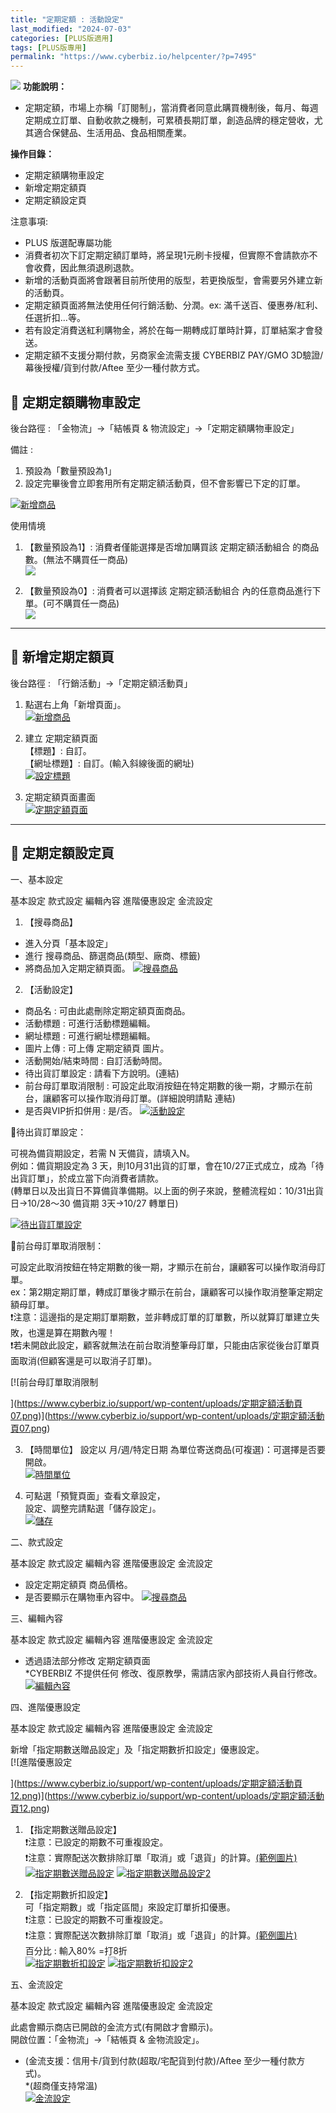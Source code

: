 ```yaml
---
title: "定期定額 : 活動設定"
last_modified: "2024-07-03"
categories: [PLUS版適用]
tags: [PLUS版專用]
permalink: "https://www.cyberbiz.io/helpcenter/?p=7495"
---
```


![](https://www.cyberbiz.io/helpcenter/wp-content/uploads/PLUS版3.png)
**功能說明：**  

* 定期定額，市場上亦稱「訂閱制」，當消費者同意此購買機制後，每月、每週定期成立訂單、自動收款之機制，可累積長期訂單，創造品牌的穩定營收，尤其適合保健品、生活用品、食品相關產業。 

**操作目錄：**

* 定期定額購物車設定
* 新增定期定額頁
* 定期定額設定頁

注意事項:  

* PLUS 版選配專屬功能
* 消費者初次下訂定期定額訂單時，將呈現1元刷卡授權，但實際不會請款亦不會收費，因此無須退刷退款。
* 新增的活動頁面將會跟著目前所使用的版型，若更換版型，會需要另外建立新的活動頁。
* 定期定額頁面將無法使用任何行銷活動、分潤。ex: 滿千送百、優惠券/紅利、任選折扣…等。 
* 若有設定消費送紅利購物金，將於在每一期轉成訂單時計算，訂單結案才會發送。
* 定期定額不支援分期付款，另商家金流需支援 CYBERBIZ PAY/GMO 3D驗證/幕後授權/貨到付款/Aftee 至少一種付款方式。



## 📌 定期定額購物車設定


後台路徑 : 「金物流」→「結帳頁 & 物流設定」→「定期定額購物車設定」  


備註 :

1. 預設為「數量預設為1」
2. 設定完畢後會立即套用所有定期定額活動頁，但不會影響已下定的訂單。

[![新增商品](https://www.cyberbiz.io/support/wp-content/uploads/定期定額活動頁19.png)](https://www.cyberbiz.io/support/wp-content/uploads/定期定額活動頁19.png)  

使用情境

1. 【數量預設為1】: 消費者僅能選擇是否增加購買該 定期定額活動組合 的商品數。(無法不購買任一商品)  
[![](https://www.cyberbiz.io/support/wp-content/uploads/定期定額活動頁20.png)](https://www.cyberbiz.io/support/wp-content/uploads/定期定額活動頁20.png)



2. 【數量預設為0】: 消費者可以選擇該 定期定額活動組合 內的任意商品進行下單。(可不購買任一商品)  
[![](https://www.cyberbiz.io/support/wp-content/uploads/定期定額活動頁21.png)](https://www.cyberbiz.io/support/wp-content/uploads/定期定額活動頁21.png)



* * *



## 📌 新增定期定額頁


後台路徑 : 「行銷活動」→「定期定額活動頁」  


1. 點選右上角「新增頁面」。  
[![新增商品](https://www.cyberbiz.io/support/wp-content/uploads/定期定額活動頁01.png)](https://www.cyberbiz.io/support/wp-content/uploads/定期定額活動頁01.png)



2. 建立 定期定額頁面  
【標題】: 自訂。  
【網址標題】: 自訂。(輸入斜線後面的網址)  
[![設定標題](https://www.cyberbiz.io/support/wp-content/uploads/定期定額活動頁02.png)](https://www.cyberbiz.io/support/wp-content/uploads/定期定額活動頁02.png)



3. 定期定額頁面畫面  
[![定期定額頁面](https://www.cyberbiz.io/support/wp-content/uploads/定期定額活動頁03.png)](https://www.cyberbiz.io/support/wp-content/uploads/定期定額活動頁03.png)



* * *



## 📌 定期定額設定頁



一、基本設定

基本設定 款式設定 編輯內容 進階優惠設定 金流設定



1. 【搜尋商品】 
* 進入分頁「基本設定」
* 進行 搜尋商品、篩選商品(類型、廠商、標籤)
* 將商品加入定期定額頁面。
[![搜尋商品](https://www.cyberbiz.io/support/wp-content/uploads/定期定額活動頁04.png)](https://www.cyberbiz.io/support/wp-content/uploads/定期定額活動頁04.png)



2. 【活動設定】 
* 商品名 : 可由此處刪除定期定額頁面商品。
* 活動標題 : 可進行活動標題編輯。
* 網址標題 : 可進行網址標題編輯。
* 圖片上傳 : 可上傳 定期定額頁 圖片。
* 活動開始/結束時間 : 自訂活動時間。
* 待出貨訂單設定 : 請看下方說明。(連結)
* 前台母訂單取消限制 : 可設定此取消按鈕在特定期數的後一期，才顯示在前台，讓顧客可以操作取消母訂單。(詳細說明請點 連結)
* 是否與VIP折扣併用 : 是/否。
[![活動設定](https://www.cyberbiz.io/support/wp-content/uploads/定期定額活動頁05.png)](https://www.cyberbiz.io/support/wp-content/uploads/定期定額活動頁05.png)


📍待出貨訂單設定：  


可視為備貨期設定，若需 N 天備貨，請填入N。  
例如：備貨期設定為 3 天，則10月31出貨的訂單，會在10/27正式成立，成為「待出貨訂單」，於成立當下向消費者請款。  
(轉單日以及出貨日不算備貨準備期。以上面的例子來說，整體流程如：10/31出貨日→10/28～30 備貨期 3天→10/27 轉單日)


[![待出貨訂單設定](https://www.cyberbiz.io/support/wp-content/uploads/定期定額活動頁06.png)](https://www.cyberbiz.io/support/wp-content/uploads/定期定額活動頁06.png)  


📍前台母訂單取消限制：  


可設定此取消按鈕在特定期數的後一期，才顯示在前台，讓顧客可以操作取消母訂單。  
ex：第2期定期訂單，轉成訂單後才顯示在前台，讓顧客可以操作取消整筆定期定額母訂單。  
❗注意：這邊指的是定期訂單期數，並非轉成訂單的訂單數，所以就算訂單建立失敗，也還是算在期數內喔！  
❗若未開啟此設定，顧客就無法在前台取消整筆母訂單，只能由店家從後台訂單頁面取消(但顧客還是可以取消子訂單)。


[![前台母訂單取消限制

](https://www.cyberbiz.io/support/wp-content/uploads/定期定額活動頁07.png)](https://www.cyberbiz.io/support/wp-content/uploads/定期定額活動頁07.png)  


3. 【時間單位】 設定以 月/週/特定日期 為單位寄送商品(可複選)：可選擇是否要開啟。  
[![時間單位](https://www.cyberbiz.io/support/wp-content/uploads/定期定額活動頁08.png)](https://www.cyberbiz.io/support/wp-content/uploads/定期定額活動頁08.png)



4. 可點選「預覽頁面」查看文章設定，   
設定、調整完請點選「儲存設定」。  
[![儲存](https://www.cyberbiz.io/support/wp-content/uploads/定期定額活動頁09.png)](https://www.cyberbiz.io/support/wp-content/uploads/定期定額活動頁09.png)




二、款式設定

基本設定 款式設定 編輯內容 進階優惠設定 金流設定



* 設定定期定額頁 商品價格。
* 是否要顯示在購物車內容中。
[![搜尋商品](https://www.cyberbiz.io/support/wp-content/uploads/定期定額活動頁10.png)](https://www.cyberbiz.io/support/wp-content/uploads/定期定額活動頁10.png)  


三、編輯內容

基本設定 款式設定 編輯內容 進階優惠設定 金流設定



* 透過語法部分修改 定期定額頁面  
*CYBERBIZ 不提供任何 修改、復原教學，需請店家內部技術人員自行修改。 
[![編輯內容](https://www.cyberbiz.io/support/wp-content/uploads/定期定額活動頁11.png)](https://www.cyberbiz.io/support/wp-content/uploads/定期定額活動頁11.png)  


四、進階優惠設定

基本設定 款式設定 編輯內容 進階優惠設定 金流設定


新增「指定期數送贈品設定」及「指定期數折扣設定」優惠設定。  
[![進階優惠設定

](https://www.cyberbiz.io/support/wp-content/uploads/定期定額活動頁12.png)](https://www.cyberbiz.io/support/wp-content/uploads/定期定額活動頁12.png)  


1. 【指定期數送贈品設定】  
❗注意：已設定的期數不可重複設定。  
❗注意：實際配送次數排除訂單「取消」或「退貨」的計算。[(範例圖片)](https://www.cyberbiz.io/support/wp-content/uploads/定期定額活動頁18.png)  
[![指定期數送贈品設定](https://www.cyberbiz.io/support/wp-content/uploads/定期定額活動頁13.png)](https://www.cyberbiz.io/support/wp-content/uploads/定期定額活動頁13.png)
[![指定期數送贈品設定2](https://www.cyberbiz.io/support/wp-content/uploads/定期定額活動頁14.png)](https://www.cyberbiz.io/support/wp-content/uploads/定期定額活動頁14.png)



2. 【指定期數折扣設定】  
可「指定期數」或「指定區間」來設定訂單折扣優惠。  
❗注意：已設定的期數不可重複設定。  
❗注意：實際配送次數排除訂單「取消」或「退貨」的計算。[(範例圖片)](https://www.cyberbiz.io/support/wp-content/uploads/定期定額活動頁18.png)  
百分比 : 輸入80% =打8折  
[![指定期數折扣設定](https://www.cyberbiz.io/support/wp-content/uploads/定期定額活動頁15.png)](https://www.cyberbiz.io/support/wp-content/uploads/定期定額活動頁15.png)
[![指定期數折扣設定2](https://www.cyberbiz.io/support/wp-content/uploads/定期定額活動頁16.png)](https://www.cyberbiz.io/support/wp-content/uploads/定期定額活動頁16.png)



五、金流設定

基本設定 款式設定 編輯內容 進階優惠設定 金流設定


此處會顯示商店已開啟的金流方式(有開啟才會顯示)。  
開啟位置：「金物流」→「結帳頁 & 金物流設定」。  
* (金流支援：信用卡/貨到付款(超取/宅配貨到付款)/Aftee 至少一種付款方式)。  
*(超商僅支持常溫)  
[![金流設定](https://www.cyberbiz.io/support/wp-content/uploads/定期定額金流設定-1024x528.jpg)](https://www.cyberbiz.io/support/wp-content/uploads/定期定額金流設定-1024x528.jpg)  


